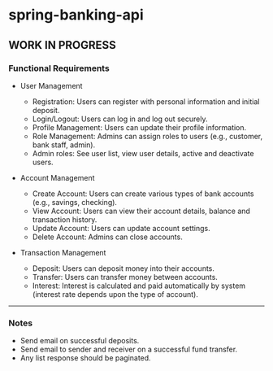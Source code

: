 # spring-banking-api
## WORK IN PROGRESS

### Functional Requirements
- User Management
    - Registration: Users can register with personal information and initial deposit.
    - Login/Logout: Users can log in and log out securely.
    - Profile Management: Users can update their profile information.
    - Role Management: Admins can assign roles to users (e.g., customer, bank staff, admin).
    - Admin roles: See user list, view user details, active and deactivate users.

- Account Management
    - Create Account: Users can create various types of bank accounts (e.g., savings, checking).
    - View Account: Users can view their account details, balance and transaction history.
    - Update Account: Users can update account settings.
    - Delete Account: Admins can close accounts.
    
- Transaction Management
    - Deposit: Users can deposit money into their accounts.
    - Transfer: Users can transfer money between accounts.
    - Interest: Interest is calculated and paid automatically by system (interest rate depends upon the type of account).

---

### Notes
- Send email on successful deposits.
- Send email to sender and receiver on a successful fund transfer.
- Any list response should be paginated.

